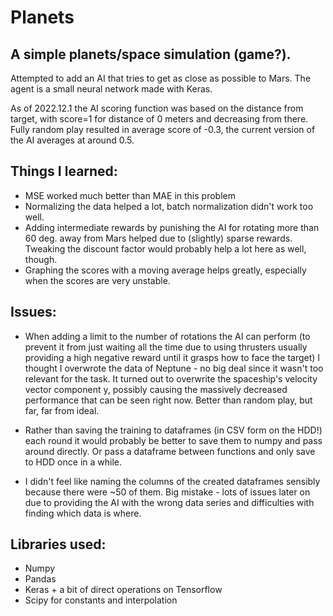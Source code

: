 # Planets

## A simple planets/space simulation (game?).

Attempted to add an AI that tries to get as close as possible to Mars. The agent is a small neural network made with Keras.

As of 2022.12.1 the AI scoring function was based on the distance from target, with score=1 for distance of 0 meters and decreasing from there. Fully random play resulted in average score of -0.3, the current version of the AI averages at around 0.5. 

## Things I learned:

- MSE worked much better than MAE in this problem
- Normalizing the data helped a lot, batch normalization didn't work too well.
- Adding intermediate rewards by punishing the AI for rotating more than 60 deg. away from Mars helped due to (slightly) sparse rewards. Tweaking the discount factor would probably help a lot here as well, though.
- Graphing the scores with a moving average helps greatly, especially when the scores are very unstable.

## Issues:

- When adding a limit to the number of rotations the AI can perform (to prevent it from just waiting all the time due to using thrusters usually providing a high negative reward until it grasps how to face the target) I thought I overwrote the data of Neptune - no big deal since it wasn't too relevant for the task. It turned out to overwrite the spaceship's velocity vector component y, possibly causing the massively decreased performance that can be seen right now. Better than random play, but far, far from ideal.

- Rather than saving the training to dataframes (in CSV form on the HDD!) each round it would probably be better to save them to numpy and pass around directly. Or pass a dataframe between functions and only save to HDD once in a while.

- I didn't feel like naming the columns of the created dataframes sensibly because there were ~50 of them. Big mistake - lots of issues later on due to providing the AI with the wrong data series and difficulties with finding which data is where.

## Libraries used:

- Numpy
- Pandas
- Keras + a bit of direct operations on Tensorflow
- Scipy for constants and interpolation
